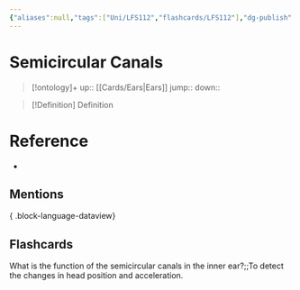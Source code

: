 ```yaml
---
{"aliases":null,"tags":["Uni/LFS112","flashcards/LFS112"],"dg-publish":true,"permalink":"/cards/semicircular-canals/","dgPassFrontmatter":true}
---
```


# Semicircular Canals

> [!ontology]+
> up:: [[Cards/Ears\|Ears]]
> jump:: 
> down:: 

> [!Definition] Definition

# Reference

- 

## Mentions


{ .block-language-dataview}

## Flashcards

What is the function of the semicircular canals in the inner ear?;;To detect the changes in head position and acceleration.
<!--SR:!2024-05-07,1,130-->